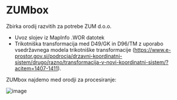# ZUMbox
 Zbirka orodij razvitih za potrebe ZUM d.o.o. 

 - Uvoz slojev iz MapInfo .WOR datotek
 - Trikotniška transformacija med D49/GK in D96/TM z uporabo vsedržavnega modela trikotniške transformacije (https://www.e-prostor.gov.si/podrocja/drzavni-koordinatni-sistem/drugo/razno/transformacija-v-novi-koordinatni-sistem/?acitem=1407-1411).

ZUMbox najdemo med orodji za procesiranje:

![image](https://github.com/matjash/ZUMbox/assets/32578708/df07c657-818f-433b-877d-896b93746dbd)
